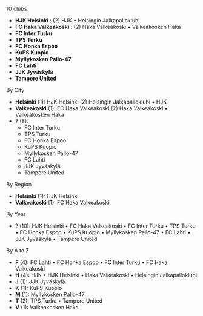 10 clubs

- **HJK Helsinki** : (2) HJK • Helsingin Jalkapalloklubi
- **FC Haka Valkeakoski** : (2) Haka Valkeakoski • Valkeakosken Haka
- **FC Inter Turku**
- **TPS Turku**
- **FC Honka Espoo**
- **KuPS Kuopio**
- **Myllykosken Pallo-47**
- **FC Lahti**
- **JJK Jyväskylä**
- **Tampere United**




By City

- **Helsinki** (1): HJK Helsinki  (2) Helsingin Jalkapalloklubi • HJK
- **Valkeakoski** (1): FC Haka Valkeakoski  (2) Haka Valkeakoski • Valkeakosken Haka
- ? (8): 
  - FC Inter Turku 
  - TPS Turku 
  - FC Honka Espoo 
  - KuPS Kuopio 
  - Myllykosken Pallo-47 
  - FC Lahti 
  - JJK Jyväskylä 
  - Tampere United 




By Region

- **Helsinki** (1):   HJK Helsinki
- **Valkeakoski** (1):   FC Haka Valkeakoski




By Year

- ? (10):   HJK Helsinki • FC Haka Valkeakoski • FC Inter Turku • TPS Turku • FC Honka Espoo • KuPS Kuopio • Myllykosken Pallo-47 • FC Lahti • JJK Jyväskylä • Tampere United






By A to Z

- **F** (4): FC Lahti • FC Honka Espoo • FC Inter Turku • FC Haka Valkeakoski
- **H** (4): HJK • HJK Helsinki • Haka Valkeakoski • Helsingin Jalkapalloklubi
- **J** (1): JJK Jyväskylä
- **K** (1): KuPS Kuopio
- **M** (1): Myllykosken Pallo-47
- **T** (2): TPS Turku • Tampere United
- **V** (1): Valkeakosken Haka




